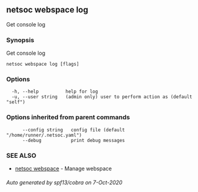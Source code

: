 ## netsoc webspace log

Get console log

### Synopsis

Get console log

```
netsoc webspace log [flags]
```

### Options

```
  -h, --help          help for log
  -u, --user string   (admin only) user to perform action as (default "self")
```

### Options inherited from parent commands

```
      --config string   config file (default "/home/runner/.netsoc.yaml")
      --debug           print debug messages
```

### SEE ALSO

* [netsoc webspace](netsoc_webspace.md)	 - Manage webspace

###### Auto generated by spf13/cobra on 7-Oct-2020

